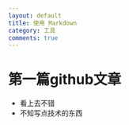 ```yaml
---
layout: default
title: 使用 Markdown
category: 工具
comments: true
---
```


# 第一篇github文章
	

- 看上去不错  
- 不知写点技术的东西  
